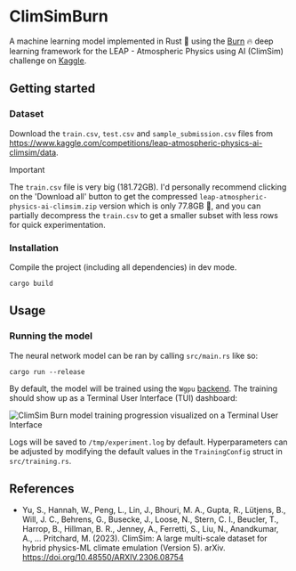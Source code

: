 # ClimSimBurn

A machine learning model implemented in Rust 🦀 using the [Burn](https://burn.dev) 🔥
deep learning framework for the LEAP - Atmospheric Physics using AI (ClimSim) challenge
on [Kaggle](https://www.kaggle.com/competitions/leap-atmospheric-physics-ai-climsim).

## Getting started

### Dataset

Download the `train.csv`, `test.csv` and `sample_submission.csv` files from
https://www.kaggle.com/competitions/leap-atmospheric-physics-ai-climsim/data.

> [!IMPORTANT]
> The `train.csv` file is very big (181.72GB). I'd personally recommend clicking on the
> 'Download all' button to get the compressed `leap-atmospheric-physics-ai-climsim.zip`
> version which is only 77.8GB :slightly_smiling_face:, and you can partially decompress
> the `train.csv` to get a smaller subset with less rows for quick experimentation.

### Installation

Compile the project (including all dependencies) in dev mode.

    cargo build


## Usage

### Running the model

The neural network model can be ran by calling `src/main.rs` like so:

    cargo run --release

By default, the model will be trained using the `Wgpu`
[backend](https://burn.dev/book/basic-workflow/backend.html). The training should show
up as a Terminal User Interface (TUI) dashboard:

![ClimSim Burn model training progression visualized on a Terminal User Interface](https://github.com/weiji14/climsimburn/assets/23487320/99d027f6-5f76-4d56-bf07-5d2912c25baf)

Logs will be saved to `/tmp/experiment.log` by default. Hyperparameters can be adjusted
by modifying the default values in the `TrainingConfig` struct in `src/training.rs`.


## References

- Yu, S., Hannah, W., Peng, L., Lin, J., Bhouri, M. A., Gupta, R., Lütjens, B.,
  Will, J. C., Behrens, G., Busecke, J., Loose, N., Stern, C. I., Beucler, T.,
  Harrop, B., Hillman, B. R., Jenney, A., Ferretti, S., Liu, N., Anandkumar, A., …
  Pritchard, M. (2023). ClimSim: A large multi-scale dataset for hybrid physics-ML
  climate emulation (Version 5). arXiv. https://doi.org/10.48550/ARXIV.2306.08754
